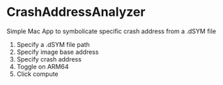 # CrashAddressAnalyzer
Simple Mac App to symbolicate specific crash address from a .dSYM file

1. Specify a .dSYM file path
2. Specify image base address
3. Specify crash address
4. Toggle on ARM64
5. Click compute
